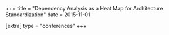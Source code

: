 +++
title = "Dependency Analysis as a Heat Map for Architecture Standardization"
date = 2015-11-01

[extra]
type = "conferences"
+++
